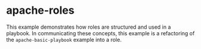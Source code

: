 # apache-roles

This example demonstrates how roles are structured and used in a playbook. In communicating these concepts, this example is a refactoring of the `apache-basic-playbook` example into a role. 

 


